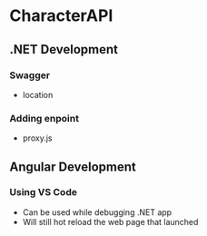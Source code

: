 # CharacterAPI

## .NET Development
### Swagger
- location
### Adding enpoint
- proxy.js

## Angular Development 
### Using VS Code
- Can be used while debugging .NET app
- Will still hot reload the web page that launched
